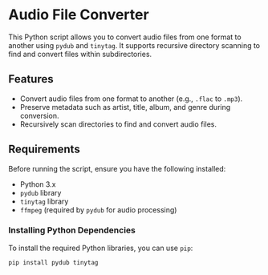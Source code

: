 # Audio File Converter

This Python script allows you to convert audio files from one format to another using `pydub` and `tinytag`. It supports recursive directory scanning to find and convert files within subdirectories.

## Features

- Convert audio files from one format to another (e.g., `.flac` to `.mp3`).
- Preserve metadata such as artist, title, album, and genre during conversion.
- Recursively scan directories to find and convert audio files.

## Requirements

Before running the script, ensure you have the following installed:

- Python 3.x
- `pydub` library
- `tinytag` library
- `ffmpeg` (required by `pydub` for audio processing)

### Installing Python Dependencies

To install the required Python libraries, you can use `pip`:

```bash
pip install pydub tinytag
